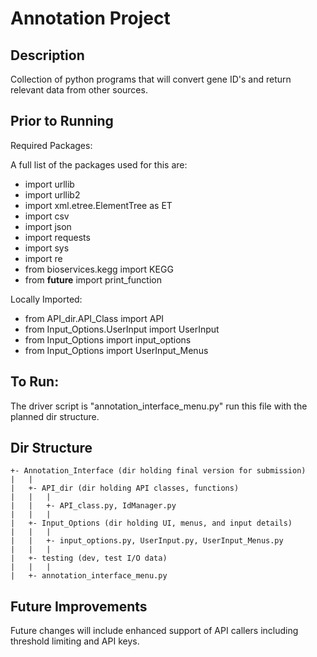 # Annotation Project 

## Description
Collection of python programs that will convert gene ID's and return relevant data from other sources.

## Prior to Running
Required Packages:

A full list of the packages used for this are:
- import urllib
- import urllib2
- import xml.etree.ElementTree as ET
- import csv
- import json
- import requests
- import sys
- import re
- from bioservices.kegg import KEGG
- from __future__ import print_function

Locally Imported:
- from API_dir.API_Class import API
- from Input_Options.UserInput import UserInput 
- from Input_Options import input_options
- from Input_Options import UserInput_Menus
	
## To Run:
The driver script is "annotation_interface_menu.py" run this file with the planned dir structure.

## Dir Structure
	+- Annotation_Interface (dir holding final version for submission)	
	|	|
	|	+- API_dir (dir holding API classes, functions)
	|	|	|
	|	|	+- API_class.py, IdManager.py
	|	|	|
	|	+- Input_Options (dir holding UI, menus, and input details)
	|	|	|
	|	|	+- input_options.py, UserInput.py, UserInput_Menus.py
	|	|	|
	|	+- testing (dev, test I/O data)
	|	|	|
	|	+- annotation_interface_menu.py
	
## Future Improvements 
Future changes will include enhanced support of API callers including threshold limiting and API keys. 
